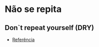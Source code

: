 # Não se repita
## Don`t repeat yourself (DRY)

- [Referência](https://www.w3schools.blog/dry-dont-repeat-yourself-in-java)
